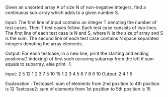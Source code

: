 Given an unsorted array A of size N of non-negative integers, find a continuous sub-array which adds to a given number S.

Input:
The first line of input contains an integer T denoting the number of test cases. Then T test cases follow. Each test case consists of two lines. The first line of each test case is N and S, where N is the size of array and S is the sum. The second line of each test case contains N space separated integers denoting the array elements.

Output:
For each testcase, in a new line, print the starting and ending positions(1 indexing) of first such occuring subarray from the left if sum equals to subarray, else print -1.

Input:
2
5 12
1 2 3 7 5
10 15
1 2 3 4 5 6 7 8 9 10
Output:
2 4
1 5

Explanation :
Testcase1: sum of elements from 2nd position to 4th position is 12
Testcase2: sum of elements from 1st position to 5th position is 15
